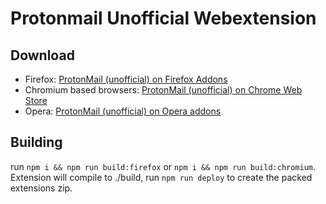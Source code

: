 # Protonmail Unofficial Webextension

## Download
- Firefox: [ProtonMail (unofficial) on Firefox Addons](https://addons.mozilla.org/en-US/firefox/addon/protonmail/)
- Chromium based browsers: [ProtonMail (unofficial) on Chrome Web Store](https://chrome.google.com/webstore/detail/protonmail-unofficial/jfiaocmgamojjagpllpljapgekgmkaje)
- Opera: [ProtonMail (unofficial) on Opera addons](https://addons.opera.com/en/extensions/details/protonmail-unofficial/)

## Building
run `npm i && npm run build:firefox` or `npm i && npm run build:chromium`. Extension will compile to ./build, run `npm run deploy` to create the packed extensions zip.
